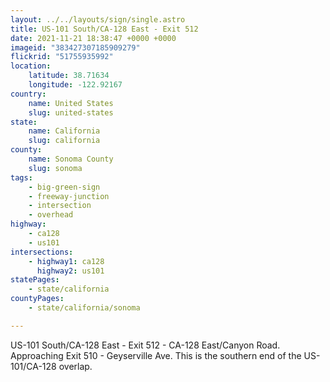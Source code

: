 ```yaml
---
layout: ../../layouts/sign/single.astro
title: US-101 South/CA-128 East - Exit 512
date: 2021-11-21 18:38:47 +0000 +0000
imageid: "383427307185909279"
flickrid: "51755935992"
location:
    latitude: 38.71634
    longitude: -122.92167
country:
    name: United States
    slug: united-states
state:
    name: California
    slug: california
county:
    name: Sonoma County
    slug: sonoma
tags:
    - big-green-sign
    - freeway-junction
    - intersection
    - overhead
highway:
    - ca128
    - us101
intersections:
    - highway1: ca128
      highway2: us101
statePages:
    - state/california
countyPages:
    - state/california/sonoma

---
```

US-101 South/CA-128 East - Exit 512 - CA-128 East/Canyon Road.  Approaching Exit 510 - Geyserville Ave.  This is the southern end of the US-101/CA-128 overlap.